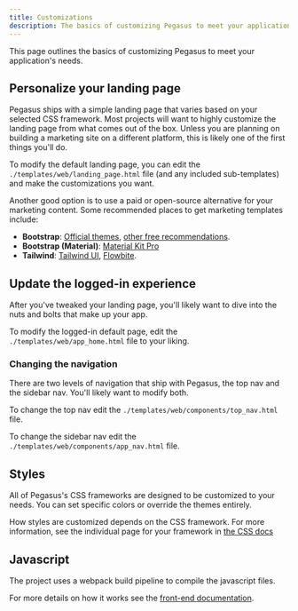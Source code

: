 ```yaml
---
title: Customizations
description: The basics of customizing Pegasus to meet your application's needs
---
```


This page outlines the basics of customizing Pegasus to meet your application's needs.

## Personalize your landing page

Pegasus ships with a simple landing page that varies based on your selected CSS framework.
Most projects will want to highly customize the landing page from what comes out of the box.
Unless you are planning on building a marketing site on a different platform, this is likely one of the first 
things you'll do.

To modify the default landing page, you can edit the `./templates/web/landing_page.html` file
(and any included sub-templates) and make the customizations you want.

Another good option is to use a paid or open-source alternative for your marketing content.
Some recommended places to get marketing templates include:

- **Bootstrap**: [Official themes](https://themes.getbootstrap.com/), [other free recommendations](https://dev.to/bootstrap/bootstrap-5-templates-91p).
- **Bootstrap (Material)**: [Material Kit Pro](https://www.creative-tim.com/product/material-kit-pro)
- **Tailwind**: [Tailwind UI](https://tailwindui.com/), [Flowbite](https://flowbite.com/).

## Update the logged-in experience

After you've tweaked your landing page, you'll likely want to dive into the nuts and bolts that make up your app.

To modify the logged-in default page, edit the `./templates/web/app_home.html` file to your liking.

### Changing the navigation

There are two levels of navigation that ship with Pegasus, the top nav and the sidebar nav.
You'll likely want to modify both.

To change the top nav edit the `./templates/web/components/top_nav.html` file.

To change the sidebar nav edit the `./templates/web/components/app_nav.html` file.

## Styles

All of Pegasus's CSS frameworks are designed to be customized to your needs.
You can set specific colors or override the themes entirely.

How styles are customized depends on the CSS framework.
For more information, see the individual page for your framework in [the CSS docs](/css/overview)

## Javascript

The project uses a webpack build pipeline to compile the javascript files.

For more details on how it works see the [front-end documentation](/front-end/overview).
